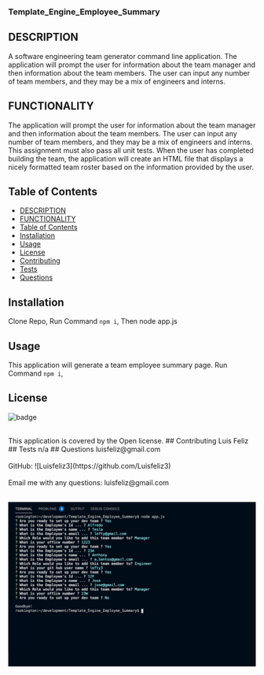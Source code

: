 ### Template_Engine_Employee_Summary


## DESCRIPTION




A software engineering team generator command line application. 
The application will prompt the user for information about the team manager and then information about the team members. 
The user can input any number of team members, and they may be a mix of engineers and interns.





##  FUNCTIONALITY

The application will prompt the user for information about the team manager and then information about the team members. 
The user can input any number of team members, and they may be a mix of engineers and interns. 
This assignment must also pass all unit tests. When the user has completed building the team, 
the application will create an HTML file that displays a nicely formatted team roster based on the information provided by the user.



## Table of Contents
- [DESCRIPTION](#description)
- [FUNCTIONALITY](#functionality)
- [Table of Contents](#table-of-contents)
- [Installation](#installation)
- [Usage](#usage)
- [License](#license)
- [Contributing](#contributing)
- [Tests](#tests)
- [Questions](#questions)

## Installation
 Clone Repo, Run Command `npm i`, Then node app.js

 ## Usage
 This application will generate a team employee summary page. 
Run Command `npm i`, 

## License
![badge](https://img.shields.io/badge/license-Open-brightgreen)

<br/>
This application is covered by the Open license. 
## Contributing
 Luis Feliz 
## Tests
 n/a
## Questions
 luisfeliz@gmail.com<br />

 <br />
 GitHub: ![Luisfeliz3](https://github.com/Luisfeliz3)<br />


<br />
 Email me with any questions: luisfeliz@gmail.com<br /><br />

 ![ScreenShot](./Assets/CLI.png)